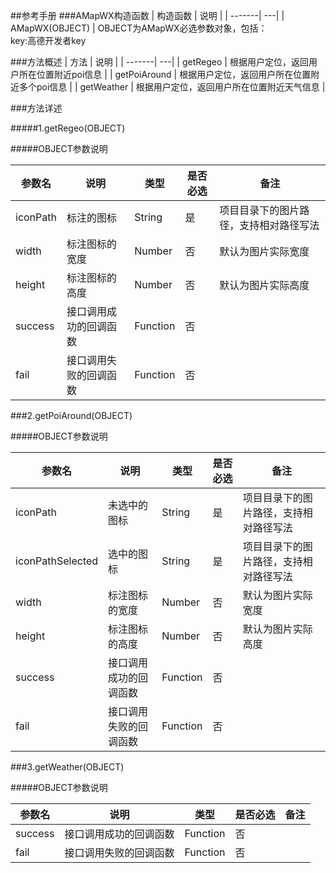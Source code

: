 ##参考手册
###AMapWX构造函数
| 构造函数 | 说明 |
| -------| ---|
| AMapWX(OBJECT) | OBJECT为AMapWX必选参数对象，包括：<br/>key:高德开发者key

###方法概述
| 方法 | 说明 |
| -------| ---|
| getRegeo | 根据用户定位，返回用户所在位置附近poi信息 |
| getPoiAround | 根据用户定位，返回用户所在位置附近多个poi信息 |
| getWeather | 根据用户定位，返回用户所在位置附近天气信息 |

###方法详述

#####1.getRegeo(OBJECT)

#####OBJECT参数说明

|参数名     | 说明 | 类型  | 是否必选 | 备注 |
| --------| ----|------|-------|----|
| iconPath | 标注的图标 | String  |  是 | 项目目录下的图片路径，支持相对路径写法 
| width | 标注图标的宽度 | Number  |  否 | 默认为图片实际宽度
| height | 标注图标的高度 | Number  |  否 | 默认为图片实际高度
| success| 接口调用成功的回调函数 |Function| 否 |
| fail | 接口调用失败的回调函数 |Function| 否 |




###2.getPoiAround(OBJECT)

#####OBJECT参数说明

|参数名     | 说明 | 类型       | 是否必选 | 备注 |
| --------| ----|------|-------|----|
| iconPath | 未选中的图标 | String  |  是 | 项目目录下的图片路径，支持相对路径写法 |
| iconPathSelected | 选中的图标 | String  |  是 | 项目目录下的图片路径，支持相对路径写法 |
| width | 标注图标的宽度 | Number  |  否 | 默认为图片实际宽度|
| height | 标注图标的高度 | Number  |  否 | 默认为图片实际高度|
| success| 接口调用成功的回调函数 |Function| 否 | |
| fail | 接口调用失败的回调函数 |Function| 否 | |


###3.getWeather(OBJECT)

#####OBJECT参数说明

|参数名     | 说明 | 类型       | 是否必选 | 备注 |
| --------| ----|------|-------|----|
| success| 接口调用成功的回调函数 |Function| 否 | |
| fail | 接口调用失败的回调函数 |Function| 否 | |



